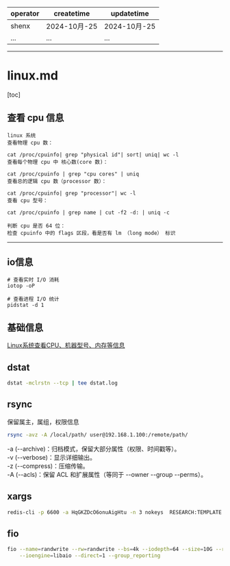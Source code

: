 | operator | createtime | updatetime |
| ---- | ---- | ---- |
| shenx | 2024-10月-25 | 2024-10月-25  |
| ... | ... | ... |
---
# linux.md

[toc]

## 查看 cpu 信息

```
linux 系统
查看物理 cpu 数：

cat /proc/cpuinfo| grep "physical id"| sort| uniq| wc -l
查看每个物理 cpu 中 核心数(core 数)：

cat /proc/cpuinfo | grep "cpu cores" | uniq
查看总的逻辑 cpu 数（processor 数）：

cat /proc/cpuinfo| grep "processor"| wc -l
查看 cpu 型号：

cat /proc/cpuinfo | grep name | cut -f2 -d: | uniq -c

判断 cpu 是否 64 位：
检查 cpuinfo 中的 flags 区段，看是否有 lm （long mode） 标识
```

---

## io信息
```
# 查看实时 I/O 消耗
iotop -oP

# 查看进程 I/O 统计
pidstat -d 1
```
## 基础信息

[Linux系统查看CPU、机器型号、内存等信息](https://cloud.tencent.com/developer/article/1721406)

## dstat

```bash
dstat -mclrstn --tcp | tee dstat.log
```

## rsync 

保留属主，属组，权限信息
```bash
rsync -avz -A /local/path/ user@192.168.1.100:/remote/path/
```
-a (--archive)：归档模式，保留大部分属性（权限、时间戳等）。  
-v (--verbose)：显示详细输出。  
-z (--compress)：压缩传输。  
-A (--acls)：保留 ACL 和扩展属性（等同于 --owner --group --perms）。  


## xargs

```bash
redis-cli -p 6600 -a HqGKZDcO6onuAigHtu -n 3 nokeys  RESEARCH:TEMPLATE:CONTENT* | xargs redis-cli -p 6600 -a HqGKZDcO6onuAigHtu -n 3 DEL
```


## fio

```bash
fio --name=randwrite --rw=randwrite --bs=4k --iodepth=64 --size=10G --runtime=300 \
    --ioengine=libaio --direct=1 --group_reporting
```